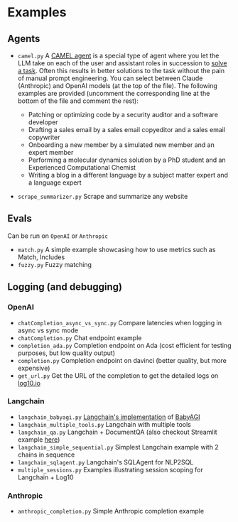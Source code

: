 # Examples

## Agents

- `camel.py` A [CAMEL agent](https://www.camel-ai.org/) is a special type of agent where you let the LLM take on each of the user and assistant roles in succession to [solve a task](https://www.loom.com/share/08c363e88f0f47ff9f42fcbc39e9afb0). Often this results in better solutions to the task without the pain of manual prompt engineering. You can select between Claude (Anthropic) and OpenAI models (at the top of the file). The following examples are provided (uncomment the corresponding line at the bottom of the file and comment the rest):
  - Patching or optimizing code by a security auditor and a software developer
  - Drafting a sales email by a sales email copyeditor and a sales email copywriter
  - Onboarding a new member by a simulated new member and an expert member
  - Performing a molecular dynamics solution by a PhD student and an Experienced Computational Chemist
  - Writing a blog in a different language by a subject matter expert and a language expert

- `scrape_summarizer.py` Scrape and summarize any website

## Evals

Can be run on `OpenAI` or `Anthropic`

- `match.py` A simple example showcasing how to use metrics such as Match, Includes
- `fuzzy.py` Fuzzy matching

## Logging (and debugging)

### OpenAI

- `chatCompletion_async_vs_sync.py` Compare latencies when logging in async vs sync mode
- `chatCompletion.py` Chat endpoint example
- `completion_ada.py` Completion endpoint on Ada (cost efficient for testing purposes, but low quality output)
- `completion.py` Completion endpoint on davinci (better quality, but more expensive)
- `get_url.py` Get the URL of the completion to get the detailed logs on [log10.io](https://log10.io)

### Langchain

- `langchain_babyagi.py` [Langchain's implementation](https://python.langchain.com/en/latest/use_cases/agents/baby_agi_with_agent.html) of [BabyAGI](https://babyagi.org/)
- `langchain_multiple_tools.py` Langchain with multiple tools
- `langchain_qa.py` Langchain + DocumentQA (also checkout Streamlit example [here](https://huggingface.co/spaces/arjunbansal/log10_langchain_qa_streamlit/blob/main/app.py))
- `langchain_simple_sequential.py` Simplest Langchain example with 2 chains in sequence
- `langchain_sqlagent.py` Langchain's SQLAgent for NLP2SQL
- `multiple_sessions.py` Examples illustrating session scoping for Langchain + Log10

### Anthropic

- `anthropic_completion.py` Simple Anthropic completion example
